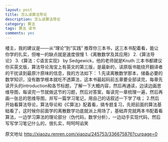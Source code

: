 ```yaml
---
layout: post
title: 怎么读算法导论
description: 怎么读算法导论
category: 算法
tags: 算法 读书
comments: yes
---
```



楼主，我的建议是——从“理论”到“实践”
推荐你三本书，这三本书配着看，能让你学的扎实，但唯一的缺点就是速度很慢
1.《离散数学及其应用》
2.《算法导论》
3.《算法：C语言实现》 by Sedgewick，他的老师就是Knuth
三本书都建议你买英文版，算法导论淘宝上有英文的第三版，是最新的，读原版书能绕开翻译者的干扰读到最原汁原味的信息，我的方法如下：
1.先读离散数学那本，储备必要的数学知识，没有数学根本就吃不透算法，这本书最起码前五章要全部读完，每章先读开头的introduction和各节标题，了解一下大概内容，然后再通读，边读边画思维导图，每读完一节就做这节的习题，然后对答案，每读完一章梳理一遍，然后再画一张总的思维导图，并写一篇学习笔记，用自己的话叙述一下学了啥；
2.然后开始看算法导论，算法导论和《C算法》配着看，搞专题复习，先把前面的算法基础看了，这时候你前面学的离散数学功底就派上用场了，基础弄完就两本书配着看算法，一边学习算法的理论部分（伪代码，数学分析），一边动手实现代码，然后写写学习笔记什么的，很扎实，呵呵呵谄笑


原文地址
http://xiaozu.renren.com/xiaozu/245753/336675876?curpage=0
